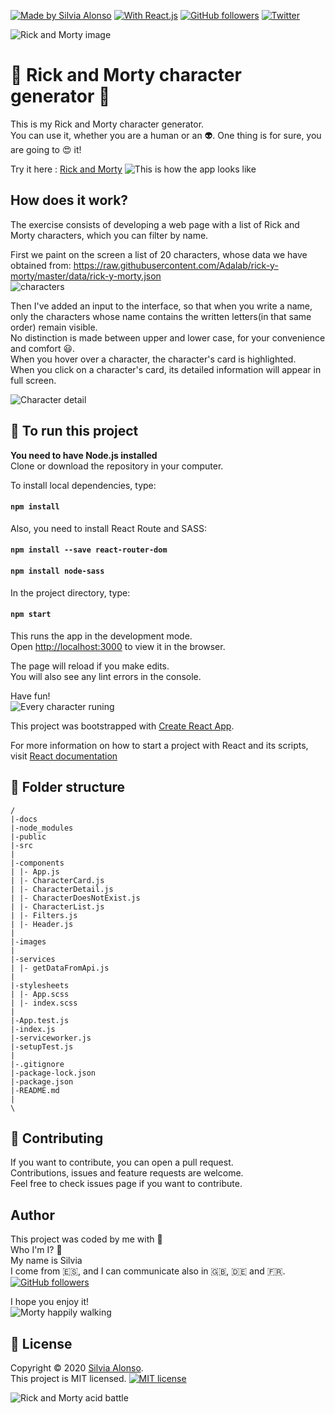 [![Made by Silvia Alonso](https://img.shields.io/badge/made%20by-Silvia%20Alonso-pink)](https://www.linkedin.com/in/silvia-alonso-pozas/)
[![With React.js](https://img.shields.io/badge/with-React.js-blue)](https://reactjs.org/)
[![GitHub followers](https://img.shields.io/github/followers/silalonso.svg?style=social&label=Follow&maxAge=2592000)](https://github.com/silalonso?tab=followers)
[![Twitter](https://img.shields.io/twitter/follow/silvia_coding.svg?style=social&label=@:silvia_coding)](https://twitter.com/silvia_coding)

![Rick and Morty image](https://raw.githubusercontent.com/Adalab/modulo-3-evaluacion-final-silalonso/master/src/images/rym35.jpg)

# :rocket: Rick and Morty character generator :rocket:

This is my Rick and Morty character generator.<br />
You can use it, whether you are a human or an :alien:. One thing is for sure, you are going to :heart_eyes: it! <br />

Try it here : [Rick and Morty](https://beta.adalab.es/modulo-3-evaluacion-final-silalonso/)
![This is how the app looks like](https://raw.githubusercontent.com/Adalab/modulo-3-evaluacion-final-silalonso/master/src/images/screenshot.jpg)

## How does it work?

The exercise consists of developing a web page with a list of Rick and Morty characters, which
you can filter by name.

First we paint on the screen a list of 20 characters, whose data we have obtained from: https://raw.githubusercontent.com/Adalab/rick-y-morty/master/data/rick-y-morty.json <br />
![characters](https://raw.githubusercontent.com/Adalab/modulo-3-evaluacion-final-silalonso/master/src/images/characters.jpg)

Then I've added an input to the interface, so that when you write a name, only the characters whose name contains the written letters(in that same order) remain visible.<br />
No distinction is made between upper and lower case, for your convenience and comfort :smiley:.<br />
When you hover over a character, the character's card is highlighted.<br />
When you click on a character's card, its detailed information will appear in full screen.<br />

![Character detail](https://raw.githubusercontent.com/Adalab/modulo-3-evaluacion-final-silalonso/master/src/images/detail.jpg)

## :wrench: To run this project

**You need to have Node.js installed** <br />
Clone or download the repository in your computer.<br />

To install local dependencies, type:

#### `npm install`

Also, you need to install React Route and SASS:

#### `npm install --save react-router-dom`

#### `npm install node-sass`

In the project directory, type:

#### `npm start`

This runs the app in the development mode.<br />
Open [http://localhost:3000](http://localhost:3000) to view it in the browser.

The page will reload if you make edits.<br />
You will also see any lint errors in the console.<br />

Have fun! <br />
![Every character runing](https://raw.githubusercontent.com/Adalab/modulo-3-evaluacion-final-silalonso/master/src/images/running.jpg)

This project was bootstrapped with [Create React App](https://github.com/facebook/create-react-app).

For more information on how to start a project with React and its scripts, visit [React documentation](https://reactjs.org/)

## :file_folder: Folder structure

```
/
|-docs
|-node_modules
|-public
|-src
|
|-components
| |- App.js
| |- CharacterCard.js
| |- CharacterDetail.js
| |- CharacterDoesNotExist.js
| |- CharacterList.js
| |- Filters.js
| |- Header.js
|
|-images
|
|-services
| |- getDataFromApi.js
|
|-stylesheets
| |- App.scss
| |- index.scss
|
|-App.test.js
|-index.js
|-serviceworker.js
|-setupTest.js
|
|-.gitignore
|-package-lock.json
|-package.json
|-README.md
|
\

```

## :handshake: Contributing

If you want to contribute, you can open a pull request.<br />
Contributions, issues and feature requests are welcome.<br />
Feel free to check issues page if you want to contribute.

## Author

This project was coded by me with :sparkling_heart: <br />
Who I'm I? :raising_hand: <br />
My name is Silvia <br />
I come from :es:, and I can communicate also in :gb:, :de: and :fr:. <br />
[![GitHub followers](https://img.shields.io/github/followers/silalonso.svg?style=social&label=Follow&maxAge=2592000)](https://github.com/silalonso?tab=followers)

I hope you enjoy it! <br />
![Morty happily walking](https://raw.githubusercontent.com/Adalab/modulo-3-evaluacion-final-silalonso/master/src/images/rickwalks.jpg)

## :memo: License

Copyright © 2020 [Silvia Alonso](https://www.linkedin.com/in/silvia-alonso-pozas/). <br />
This project is MIT licensed. [![MIT license](https://img.shields.io/badge/License-MIT-blue.svg)](https://opensource.org/licenses/MIT)

![Rick and Morty acid battle](https://raw.githubusercontent.com/Adalab/modulo-3-evaluacion-final-silalonso/master/src/images/acid.jpg)

